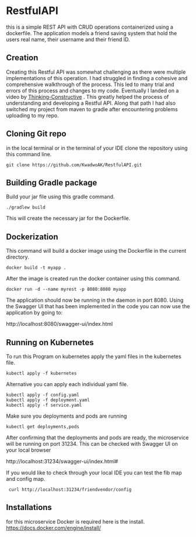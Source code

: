 # RestfulAPI
this is a simple REST API with CRUD operations containerized using a dockerfile. The application models a friend saving system that hold the users real name, their username and their friend ID.


## Creation
Creating this Restful API was somewhat challenging as there were multiple implementations of this operation. I had struggled in finding a cohesive and comprehensive walkthrough of the process. This led to many trial and errors of this process and changes to my code. Eventually I landed on a video by [Thinking-Constructive](https://www.youtube.com/@ThinkConstructivehttps://www.youtube.com/@ThinkConstructive) . This greatly helped the process of understanding and developing a Restful API. Along that path I had also switched my project from maven to gradle after encountering problems uploading to my repo.


## Cloning Git repo
in the local terminal or in the terminal of your IDE clone the repository using this command line.
```
git clone https://github.com/KwadwoAK/RestfulAPI.git
```

## Building Gradle package
Build your jar file using this gradle command.
```
./gradlew build 
```
This will create the necessary jar for the Dockerfile. 

## Dockerization
This command will build a docker image using the Dockerfile in the current directory.
```
docker build -t myapp .
```

After the image is created run the docker container using this command.
```
docker run -d --name myrest -p 8080:8080 myapp
```

The application should now be running in the daemon in port 8080. Using the Swagger UI that has been implemented in the code you can now use the application by going to:

http://localhost:8080/swagger-ui/index.html 


## Running on Kubernetes
To run this Program on kubernetes apply the yaml files in the kubernetes file.
```
kubectl apply -f kubernetes
```
Alternative you can apply each individual yaml file.
```
kubectl apply -f config.yaml
kubectl apply -f deployment.yaml
kubectl apply -f service.yaml
```
Make sure you deployments and pods are running
```
kubectl get deployments,pods
```
After confirming that the deployments and pods are ready, the microservice will be running on port 31234. This can be checked with Swagger UI on your local browser

http://localhost:31234/swagger-ui/index.html#

If you would like to check through your local IDE you can test the fib map and config map.
```
 curl http://localhost:31234/friendvendor/config
```
## Installations
for this microservice Docker is required here is the install.
https://docs.docker.com/engine/install/

